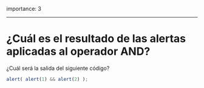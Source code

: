 importance: 3

---

# ¿Cuál es el resultado de las alertas aplicadas al operador AND?

¿Cuál será la salida del siguiente código?

```js
alert( alert(1) && alert(2) );
```

